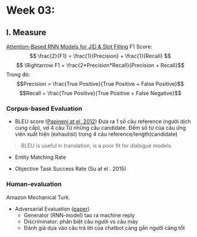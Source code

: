 # Week 03: 
## I. Measure
[Attention-Based RNN Models for JID & Slot Filling](https://arxiv.org/pdf/1609.01454v1.pdf)
F1 Score:
$$ \frac{2}{F1} = \frac{1}{Precision} + \frac{1}{Recall} $$
$$ \Rightarrow F1 = \frac{2*Precision*Recall}{Precision + Recall}$$
Trong đó:
$$Precision = \frac{True Positive}{True Positive + False Positive}$$
$$Recall = \frac{True Positive}{True Positive + False Negative}$$

### Corpus-based Evaluation
- BLEU score ([Papineni at el .2012](https://www.aclweb.org/anthology/P02-1040))
Đưa ra 1 số câu reference (người dịch cung cấp), vd 4 câu
Từ những câu candidate. Đếm số từ của câu ứng viên xuất hiện (exhautist) trong 4 câu reference/length(candidate)
> BLEU is useful in translation, is a poor fit for dialogue models.
- Entity Matching Rate
  
- Objective Task Success Rate (Su at el . 2015)

### Human-evaluation
Amazon Mechanical Turk.

- Adversarial Evaluation ([paper](https://arxiv.org/pdf/1701.08198.pdf))
    + Generator (RNN-model) tao ra machine reply
    + Discriminator: phân biệt câu người vs câu máy
    + Đánh giá dựa vào câu trả lời của chatbot càng gần người càng tốt 
